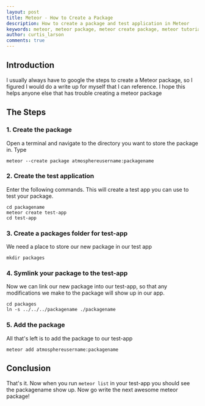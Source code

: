 ```yaml
---
layout: post
title: Meteor - How to Create a Package
description: How to create a package and test application in Meteor
keywords: meteor, meteor package, meteor create package, meteor tutorial, meteor package tutorial, meteor how to create package
author: curtis_larson
comments: true
---
```


## Introduction

I usually always have to google the steps to create a Meteor package, so I figured I would do a write up for myself that I can reference. I hope this helps anyone else that has trouble creating a meteor package

## The Steps

### 1. Create the package


Open a terminal and navigate to the directory you want to store the package in. Type

    meteor --create package atmosphereusername:packagename

### 2. Create the test application

Enter the following commands. This will create a test app you can use to test your package.

    cd packagename
    meteor create test-app
    cd test-app

### 3. Create a packages folder for test-app

We need a place to store our new package in our test app

    mkdir packages

### 4. Symlink your package to the test-app

Now we can link our new package into our test-app, so that any modifications we make to the package will show up in our app.

    cd packages
    ln -s ../../../packagename ./packagename

### 5. Add the package

All that's left is to add the package to our test-app

    meteor add atmosphereusername:packagename


## Conclusion

That's it. Now when you run `meteor list` in your test-app you should see the packagename show up. Now go write the next awesome meteor package!
